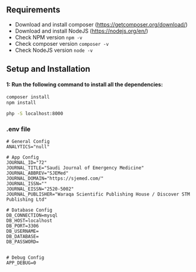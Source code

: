 ## Requirements
- Download and install composer (https://getcomposer.org/download/)
- Download and install NodeJS (https://nodejs.org/en/)
- Check NPM version ```npm -v```
- Check composer version ```composer -v```
- Check NodeJS version ```node -v```

## Setup and Installation
#### 1: Run the following command to install all the dependencies:
```bash
composer install
npm install
```

```bash
php -S localhost:8000
```

### .env file
```.env
# General Config
ANALYTICS="null"

# App Config
JOURNAL_ID="72"
JOURNAL_TITLE="Saudi Journal of Emergency Medicine"
JOURNAL_ABBREV="SJEMed"
JOURNAL_DOMAIN="https://sjemed.com/"
JOURNAL_ISSN=""
JOURNAL_EISSN="2520-5002"
JOURNAL_PUBLISHER="Waraqa Scientific Publishing House / Discover STM Publishing Ltd"

# Database Config
DB_CONNECTION=mysql
DB_HOST=localhost
DB_PORT=3306
DB_USERNAME=
DB_DATABASE=
DB_PASSWORD=


# Debug Config
APP_DEBUG=0
```